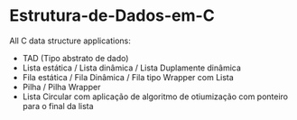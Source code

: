 # Estrutura-de-Dados-em-C
All C data structure applications:

- TAD (Tipo abstrato de dado)
- Lista estática / Lista dinâmica / Lista Duplamente dinâmica
- Fila estática / Fila Dinâmica / Fila tipo Wrapper com Lista
- Pilha / Pilha Wrapper
- Lista Circular com aplicação de algoritmo de otiumização com ponteiro para o final da lista
